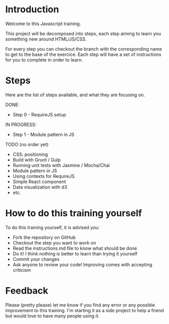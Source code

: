 # Introduction

Welcome to this Javascript training.

This project will be decomposed into steps, each step aiming to learn you something new around HTML/JS/CSS.

For every step you can checkout the branch with the corresponding name to get to the base of the exercice. Each step will have a set of instructions for you to complete in order to learn.

# Steps

Here are the list of steps available, and what they are focusing on.

DONE:
* Step 0 - RequireJS setup

IN PROGRESS:
* Step 1 - Module pattern in JS

TODO (no order yet)
* CSS: positioning
* Build with Grunt / Gulp
* Running unit tests with Jasmine / Mocha/Chai
* Module pattern in JS
* Using contexts for RequireJS
* Simple React component
* Data visualization with d3
* etc.


# How to do this training yourself

To do this training yourself, it is advised you:
- Fork the repository on GitHub
- Checkout the step you want to work on
- Read the instructions.md file to know what should be done
- Do it! I think nothing is better to learn than trying it yourself
- Commit your changes
- Ask anyone to review your code! Improving comes with accepting criticism

# Feedback

Please (pretty please) let me know if you find any error or any possible improvement to this training. I'm starting it as a side project to help a friend but would love to have many people using it.

